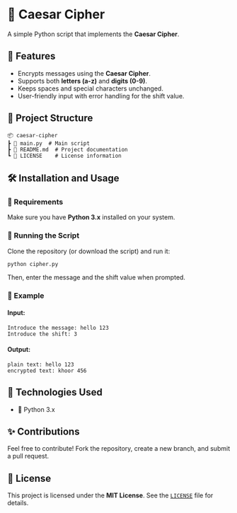 # 🔐 Caesar Cipher

A simple Python script that implements the **Caesar Cipher**.

## 🚀 Features

- Encrypts messages using the **Caesar Cipher**.
- Supports both **letters (a-z)** and **digits (0-9)**.
- Keeps spaces and special characters unchanged.
- User-friendly input with error handling for the shift value.

## 📂 Project Structure

```
📦 caesar-cipher
┣ 📄 main.py  # Main script
┣ 📄 README.md  # Project documentation
┗ 📄 LICENSE    # License information
```

## 🛠 Installation and Usage

### 🔹 Requirements

Make sure you have **Python 3.x** installed on your system.

### 🔹 Running the Script

Clone the repository (or download the script) and run it:

```bash
python cipher.py
```

Then, enter the message and the shift value when prompted.

### 🔹 Example

#### Input:

```
Introduce the message: hello 123
Introduce the shift: 3
```

#### Output:

```
plain text: hello 123
encrypted text: khoor 456
```

## 🔧 Technologies Used

- 🐍 Python 3.x

## ✨ Contributions

Feel free to contribute! Fork the repository, create a new branch, and submit a pull request.

## 📝 License

This project is licensed under the **MIT License**. See the [`LICENSE`](LICENSE) file for details.

